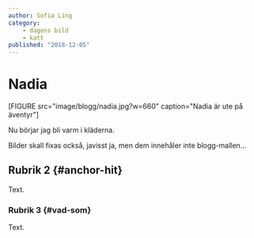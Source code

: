 ```yaml
---
author: Sofia Ling
category:
    - dagens bild
    - katt
published: "2018-12-05"
---
```

Nadia
==================================

[FIGURE src="image/blogg/nadia.jpg?w=660" caption="Nadia är ute på äventyr"]


Nu börjar jag bli varm i kläderna.

<!--more-->

Bilder skall fixas också, javisst ja, men dem innehåler inte blogg-mallen...



Rubrik 2 {#anchor-hit}
-----------------------------------

Text.



### Rubrik 3 {#vad-som}

Text.
